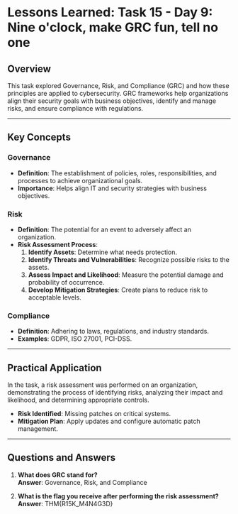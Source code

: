 # Lessons Learned: Task 15 - Day 9: Nine o'clock, make GRC fun, tell no one

## Overview
This task explored Governance, Risk, and Compliance (GRC) and how these principles are applied to cybersecurity. GRC frameworks help organizations align their security goals with business objectives, identify and manage risks, and ensure compliance with regulations.

---

## Key Concepts

### Governance
- **Definition**: The establishment of policies, roles, responsibilities, and processes to achieve organizational goals.
- **Importance**: Helps align IT and security strategies with business objectives.

### Risk
- **Definition**: The potential for an event to adversely affect an organization.
- **Risk Assessment Process**:
  1. **Identify Assets**: Determine what needs protection.
  2. **Identify Threats and Vulnerabilities**: Recognize possible risks to the assets.
  3. **Assess Impact and Likelihood**: Measure the potential damage and probability of occurrence.
  4. **Develop Mitigation Strategies**: Create plans to reduce risk to acceptable levels.

### Compliance
- **Definition**: Adhering to laws, regulations, and industry standards.
- **Examples**: GDPR, ISO 27001, PCI-DSS.

---

## Practical Application
In the task, a risk assessment was performed on an organization, demonstrating the process of identifying risks, analyzing their impact and likelihood, and determining appropriate controls.

- **Risk Identified**: Missing patches on critical systems.
- **Mitigation Plan**: Apply updates and configure automatic patch management.

---

## Questions and Answers

1. **What does GRC stand for?**  
   **Answer**: Governance, Risk, and Compliance  

2. **What is the flag you receive after performing the risk assessment?**  
   **Answer**: THM{R15K_M4N4G3D}  
